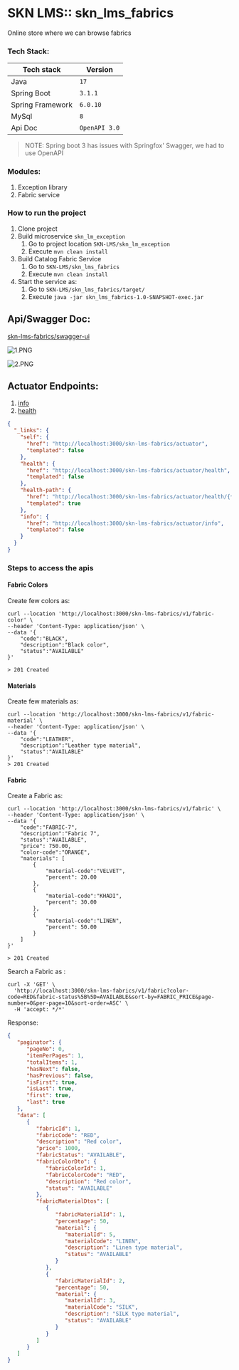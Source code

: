 # SKN LMS:: skn_lms_fabrics
Online store where we can browse fabrics

### Tech Stack:

|Tech stack | Version        |
|----------|----------------|
|Java| `17`           |
|Spring Boot| `3.1.1`        |
|Spring Framework| `6.0.10`       |
|MySql| `8`            |
|Api Doc|  `OpenAPI 3.0` |


> NOTE: Spring boot 3 has issues with Springfox' Swagger, we had to use OpenAPI

### Modules:
1. Exception library
2. Fabric service


### How to run the project
1. Clone project
2. Build microservice `skn_lm_exception`
   1. Go to project location `SKN-LMS/skn_lm_exception`
   2. Execute `mvn clean install`
3. Build Catalog Fabric Service
   1. Go to `SKN-LMS/skn_lms_fabrics`
   2. Execute `mvn clean install`
4. Start the service as:
   1. Go to `SKN-LMS/skn_lms_fabrics/target/`
   2. Execute `java -jar skn_lms_fabrics-1.0-SNAPSHOT-exec.jar`

## Api/Swagger Doc: 
[skn-lms-fabrics/swagger-ui](http://localhost:3000/skn-lms-fabrics/swagger-ui/index.html)

![1.PNG](static/swagger/1.PNG)

![2.PNG](static/swagger/2.PNG)


## Actuator Endpoints:
1. [info](http://localhost:3000/skn-lms-fabrics/actuator/info)
2. [health](http://localhost:3000/skn-lms-fabrics/actuator/health)

```json
{
  "_links": {
    "self": {
      "href": "http://localhost:3000/skn-lms-fabrics/actuator",
      "templated": false
    },
    "health": {
      "href": "http://localhost:3000/skn-lms-fabrics/actuator/health",
      "templated": false
    },
    "health-path": {
      "href": "http://localhost:3000/skn-lms-fabrics/actuator/health/{*path}",
      "templated": true
    },
    "info": {
      "href": "http://localhost:3000/skn-lms-fabrics/actuator/info",
      "templated": false
    }
  }
}
```

### Steps to access the apis
#### Fabric Colors
Create few colors as:

```shell
curl --location 'http://localhost:3000/skn-lms-fabrics/v1/fabric-color' \
--header 'Content-Type: application/json' \
--data '{
    "code":"BLACK",
    "description":"Black color",
    "status":"AVAILABLE"
}'

> 201 Created
```

#### Materials
Create few materials as:

```shell
curl --location 'http://localhost:3000/skn-lms-fabrics/v1/fabric-material' \
--header 'Content-Type: application/json' \
--data '{
    "code":"LEATHER",
    "description":"Leather type material",
    "status":"AVAILABLE"
}'
> 201 Created
```

#### Fabric

Create a Fabric as:
```shell
curl --location 'http://localhost:3000/skn-lms-fabrics/v1/fabric' \
--header 'Content-Type: application/json' \
--data '{
    "code":"FABRIC-7",
    "description":"Fabric 7",
    "status":"AVAILABLE",
    "price": 750.00,
    "color-code":"ORANGE",
    "materials": [
        {
            "material-code":"VELVET",
            "percent": 20.00
        },
        {
            "material-code":"KHADI",
            "percent": 30.00
        },
        {
            "material-code":"LINEN",
            "percent": 50.00
        }
    ]
}'

> 201 Created
```

Search a Fabric as :

```shell
curl -X 'GET' \
  'http://localhost:3000/skn-lms-fabrics/v1/fabric?color-code=RED&fabric-status%5B%5D=AVAILABLE&sort-by=FABRIC_PRICE&page-number=0&per-page=10&sort-order=ASC' \
  -H 'accept: */*'  
```

Response:
```json
{
   "paginator": {
      "pageNo": 0,
      "itemPerPages": 1,
      "totalItems": 1,
      "hasNext": false,
      "hasPrevious": false,
      "isFirst": true,
      "isLast": true,
      "first": true,
      "last": true
   },
   "data": [
      {
         "fabricId": 1,
         "fabricCode": "RED",
         "description": "Red color",
         "price": 1000,
         "fabricStatus": "AVAILABLE",
         "fabricColorDto": {
            "fabricColorId": 1,
            "fabricColorCode": "RED",
            "description": "Red color",
            "status": "AVAILABLE"
         },
         "fabricMaterialDtos": [
            {
               "fabricMaterialId": 1,
               "percentage": 50,
               "material": {
                  "materialId": 5,
                  "materialCode": "LINEN",
                  "description": "Linen type material",
                  "status": "AVAILABLE"
               }
            },
            {
               "fabricMaterialId": 2,
               "percentage": 50,
               "material": {
                  "materialId": 3,
                  "materialCode": "SILK",
                  "description": "SILK type material",
                  "status": "AVAILABLE"
               }
            }
         ]
      }
   ]
}
```

